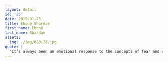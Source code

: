 ```yaml
---
layout: detail
id: '25'
date: 2019-01-25
title: Ebonë Shardae
first_name: Ebonë
last_name: Shardae
assets:
  img: ./img/000-26.jpg
quote: |
  “It’s always been an emotional response to the concepts of fear and control. I thought that simply the symbolism of cutting my hair would bring this sort of reawakening to my life [control]. In a sense it did, but as I am now on my third cut I realize my own responsibility in this hair journey. It’s more than just the act of cutting, it’s what comes after that [fear]. After the first cut I realized it would take more than just owning the look, I had to own every part of myself as well. You gain patience with your internal self when “recreating” your outer self.
---
```

